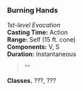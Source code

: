 ### Burning Hands  
*1st-level Evocation*  
**Casting Time:** Action  
**Range:** Self (15 ft. cone)  
**Components:** V, S  
**Duration:** Instantaneous  

> *""*

**Classes.** ???, ???